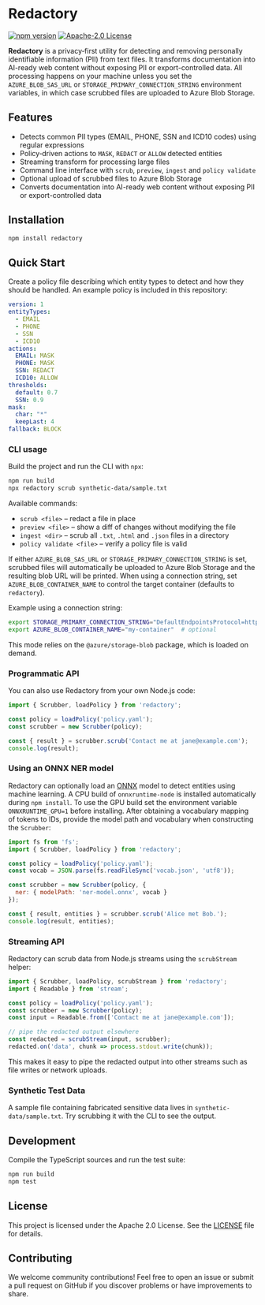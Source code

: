 # Redactory

[![npm version](https://img.shields.io/npm/v/redactory.svg)](https://www.npmjs.com/package/redactory)
[![Apache-2.0 License](https://img.shields.io/badge/license-Apache%202.0-blue.svg)](LICENSE)

**Redactory** is a privacy‑first utility for detecting and removing personally identifiable information (PII) from text files. It transforms documentation into AI-ready web content without exposing PII or export-controlled data. All processing happens on your machine unless you set the `AZURE_BLOB_SAS_URL` or `STORAGE_PRIMARY_CONNECTION_STRING` environment variables, in which case scrubbed files are uploaded to Azure Blob Storage.

## Features

- Detects common PII types (EMAIL, PHONE, SSN and ICD10 codes) using regular expressions
- Policy‑driven actions to `MASK`, `REDACT` or `ALLOW` detected entities
- Streaming transform for processing large files
- Command line interface with `scrub`, `preview`, `ingest` and `policy validate`
- Optional upload of scrubbed files to Azure Blob Storage
- Converts documentation into AI-ready web content without exposing PII or export-controlled data

## Installation

```bash
npm install redactory
```

## Quick Start

Create a policy file describing which entity types to detect and how they should be handled. An example policy is included in this repository:

```yaml
version: 1
entityTypes:
  - EMAIL
  - PHONE
  - SSN
  - ICD10
actions:
  EMAIL: MASK
  PHONE: MASK
  SSN: REDACT
  ICD10: ALLOW
thresholds:
  default: 0.7
  SSN: 0.9
mask:
  char: "*"
  keepLast: 4
fallback: BLOCK
```

### CLI usage

Build the project and run the CLI with `npx`:

```bash
npm run build
npx redactory scrub synthetic-data/sample.txt
```

Available commands:

- `scrub <file>` – redact a file in place
- `preview <file>` – show a diff of changes without modifying the file
- `ingest <dir>` – scrub all `.txt`, `.html` and `.json` files in a directory
- `policy validate <file>` – verify a policy file is valid

If either `AZURE_BLOB_SAS_URL` or `STORAGE_PRIMARY_CONNECTION_STRING` is set, scrubbed files will automatically be uploaded to Azure Blob Storage and the resulting blob URL will be printed. When using a connection string, set `AZURE_BLOB_CONTAINER_NAME` to control the target container (defaults to `redactory`).

Example using a connection string:

```bash
export STORAGE_PRIMARY_CONNECTION_STRING="DefaultEndpointsProtocol=https;AccountName=...;AccountKey=..."
export AZURE_BLOB_CONTAINER_NAME="my-container"  # optional
```

This mode relies on the `@azure/storage-blob` package, which is loaded on demand.

### Programmatic API

You can also use Redactory from your own Node.js code:

```javascript
import { Scrubber, loadPolicy } from 'redactory';

const policy = loadPolicy('policy.yaml');
const scrubber = new Scrubber(policy);

const { result } = scrubber.scrub('Contact me at jane@example.com');
console.log(result);
```

### Using an ONNX NER model

Redactory can optionally load an [ONNX](https://onnx.ai/) model to detect entities
using machine learning. A CPU build of `onnxruntime-node` is installed automatically
during `npm install`. To use the GPU build set the environment variable
`ONNXRUNTIME_GPU=1` before installing. After obtaining a vocabulary mapping of tokens
to IDs, provide the model path and vocabulary when constructing the `Scrubber`:

```javascript
import fs from 'fs';
import { Scrubber, loadPolicy } from 'redactory';

const policy = loadPolicy('policy.yaml');
const vocab = JSON.parse(fs.readFileSync('vocab.json', 'utf8'));

const scrubber = new Scrubber(policy, {
  ner: { modelPath: 'ner-model.onnx', vocab }
});

const { result, entities } = scrubber.scrub('Alice met Bob.');
console.log(result, entities);
```

### Streaming API

Redactory can scrub data from Node.js streams using the `scrubStream` helper:

```javascript
import { Scrubber, loadPolicy, scrubStream } from 'redactory';
import { Readable } from 'stream';

const policy = loadPolicy('policy.yaml');
const scrubber = new Scrubber(policy);
const input = Readable.from(['Contact me at jane@example.com']);

// pipe the redacted output elsewhere
const redacted = scrubStream(input, scrubber);
redacted.on('data', chunk => process.stdout.write(chunk));
```

This makes it easy to pipe the redacted output into other streams such as file
writes or network uploads.

### Synthetic Test Data

A sample file containing fabricated sensitive data lives in `synthetic-data/sample.txt`. Try scrubbing it with the CLI to see the output.

## Development

Compile the TypeScript sources and run the test suite:

```bash
npm run build
npm test
```

## License

This project is licensed under the Apache 2.0 License. See the [LICENSE](LICENSE) file for details.

## Contributing

We welcome community contributions! Feel free to open an issue or submit a pull request on GitHub if you discover problems or have improvements to share.

